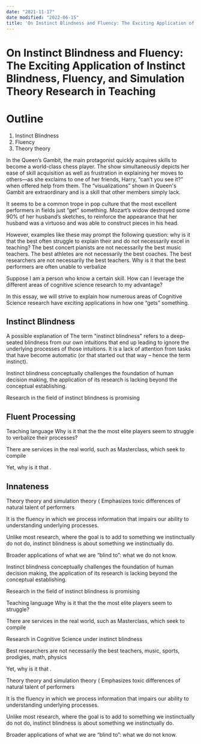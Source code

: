 ```yaml
---
date: "2021-11-17"
date modified: "2022-06-15"
title: 'On Instinct Blindness and Fluency: The Exciting Application of Instinct Blindness, Fluency, and Simulation Theory Research in Teaching'
---
```


# On Instinct Blindness and Fluency: The Exciting Application of Instinct Blindness, Fluency, and Simulation Theory Research in Teaching

# Outline
1. Instinct Blindness
2. Fluency
3. Theory theory

In the Queen’s Gambit, the main protagonist quickly acquires skills to become a world-class chess player. The show simultaneously depicts her ease of skill acquisition as well as frustration in explaining her moves to others—as she exclaims to one of her friends, Harry,  “can’t you see it?” when offered help from them. The “visualizations” shown in Queen's Gambit are extraordinary and is a skill that other members simply lack.

It seems to be a common trope in pop culture that the most excellent performers in fields just “get” something. Mozart’s widow destroyed some 90% of her husband’s sketches, to reinforce the appearance that her husband was a virtuoso and was able to construct pieces in his head.

However, examples like these may prompt the following question: why is it that the best often struggle to explain their and do not necessarily excel in teaching? The best concert pianists are not necessarily the best music teachers. The best athletes are not necessarily the best coaches. The best researchers are not necessarily the best teachers. Why is it that the best performers are often unable to verbalize

Suppose I am a person who know a certain skill. How can I leverage the different areas of cognitive science research to my advantage?

In this essay, we will strive to explain how numerous areas of Cognitive Science research have exciting applications in how one “gets” something.

## Instinct Blindness
A possible explanation of
The term "instinct blindness" refers to a deep-seated blindness from our own intuitions that end up leading to ignore the underlying processes of those intuitions. It is a lack of attention from tasks that have become automatic (or that started out that way – hence the term instinct).

Instinct blindness conceptually challenges the foundation of human decision making, the application of its research is lacking beyond the conceptual establishing.

Research in the field of instinct blindness is promising

## Fluent Processing
Teaching language
Why is it that the the most elite players seem to struggle to verbalize their processes?

There are services in the real world, such as Masterclass, which seek to compile

Yet, why is it that .

## Innateness
Theory theory and simulation theory (
Emphasizes toxic differences of natural talent of performers

It is the fluency in which we process information that impairs our ability to understanding underlying processes.

Unlike most research, where the goal is to add to something we instinctually do not do, instinct blindness is about something we instinctually do.

Broader applications of what we are “blind to”: what we do not know.

Instinct blindness conceptually challenges the foundation of human decision making, the application of its research is lacking beyond the conceptual establishing.

Research in the field of instinct blindness is promising

Teaching language
Why is it that the the most elite players seem to struggle?

There are services in the real world, such as Masterclass, which seek to compile

Research in Cognitive Science under instinct blindness

Best researchers are not necessarily the best teachers, music, sports, prodigies, math, physics

Yet, why is it that .

Theory theory and simulation theory (
Emphasizes toxic differences of natural talent of performers

It is the fluency in which we process information that impairs our ability to understanding underlying processes.

Unlike most research, where the goal is to add to something we instinctually do not do, instinct blindness is about something we instinctually do.

Broader applications of what we are “blind to”: what we do not know.
